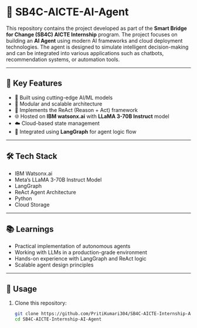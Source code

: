 # 🧠 SB4C-AICTE-AI-Agent

This repository contains the project developed as part of the **Smart Bridge for Change (SB4C) AICTE Internship** program. The project focuses on building an **AI Agent** using modern AI frameworks and cloud deployment technologies. The agent is designed to simulate intelligent decision-making and can be integrated into various applications such as chatbots, recommendation systems, or automation tools.

---

## 🚀 Key Features

- 🧠 Built using cutting-edge AI/ML models  
- 🧩 Modular and scalable architecture  
- 🔁 Implements the ReAct (Reason + Act) framework  
- 🌐 Hosted on **IBM watsonx.ai** with **LLaMA 3-70B Instruct** model  
- ☁️ Cloud-based state management  
- 🔄 Integrated using **LangGraph** for agent logic flow  

---

## 🛠️ Tech Stack

- IBM Watsonx.ai  
- Meta’s LLaMA 3-70B Instruct Model  
- LangGraph  
- ReAct Agent Architecture  
- Python  
- Cloud Storage  

---

## 📚 Learnings

- Practical implementation of autonomous agents  
- Working with LLMs in a production-grade environment  
- Hands-on experience with LangGraph and ReAct logic  
- Scalable agent design principles  

---

## 📌 Usage

1. Clone this repository:
   ```bash
   git clone https://github.com/PritiKumari304/SB4C-AICTE-Internship-AI-Agent.git
   cd SB4C-AICTE-Internship-AI-Agent

